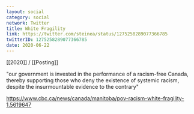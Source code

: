 ```yaml
---
layout: social
category: social
network: Twitter
title: White Fragility
link: https://twitter.com/steinea/status/1275258289077366785
twitterID: 1275258289077366785
date: 2020-06-22
---
```


[[2020]] / [[Posting]]

"our government is invested in the performance of a racism-free Canada, thereby supporting those who deny the existence of systemic racism, despite the insurmountable evidence to the contrary"

<https://www.cbc.ca/news/canada/manitoba/pov-racism-white-fragility-1.5619647>
